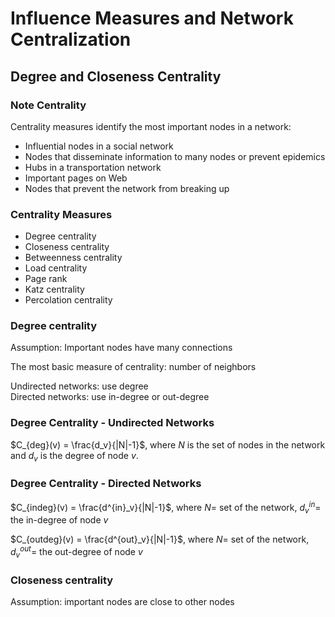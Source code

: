 # Influence Measures and Network Centralization
## Degree and Closeness Centrality
### Note Centrality
Centrality measures identify the most important nodes in a network:
- Influential nodes in a social network
- Nodes that disseminate information to many nodes or prevent epidemics
- Hubs in a transportation network
- Important pages on Web
- Nodes that prevent the network from breaking up
### Centrality Measures
- Degree centrality
- Closeness centrality
- Betweenness centrality
- Load centrality
- Page rank
- Katz centrality
- Percolation centrality
### Degree centrality
Assumption: Important nodes have many connections

The most basic measure of centrality: number of neighbors

Undirected networks: use degree <br>
Directed networks: use in-degree or out-degree

### Degree Centrality - Undirected Networks
$C_{deg}(v) = \frac{d_v}{|N|-1}$, where $N$ is the set of nodes in the network and $d_v$ is the degree of node $v$.

### Degree Centrality - Directed Networks
$C_{indeg}(v) = \frac{d^{in}_v}{|N|-1}$, where $N =$ set of the network, $d^{in}_v =$ the in-degree of node $v$

$C_{outdeg}(v) = \frac{d^{out}_v}{|N|-1}$, where $N =$ set of the network, $d^{out}_v =$ the out-degree of node $v$

### Closeness centrality
Assumption: important nodes are close to other nodes



